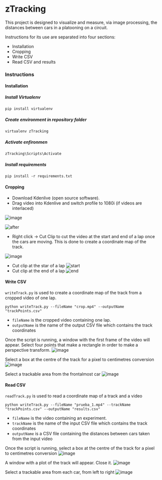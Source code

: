 # zTracking

This project is designed to visualize and measure, via image processing, the distances between cars in a platooning on a circuit.

Instructions for its use are separated into four sections:
* Installation
* Cropping
* Write CSV
* Read CSV and results

### Instructions
#### Installation
##### Install Virtualenv
```
pip install virtualenv
```
##### Create environment in repository folder
```
virtualenv zTracking
```
##### Activate enfironmen
```
zTracking\Scripts\Activate
```
##### Install requirements
```
pip install -r requirements.txt
```

#### Cropping
* Download Kdenlive (open source software).
* Drag video into Kdenlive and switch profile to 1080i (if videos are interlaced)

![image](./READMEimg/crop_videos/0.png)

![after](./READMEimg/crop_videos/after.jpg)

* Right click -> Cut Clip to cut the video at the start and end of a lap once the cars are moving. This is done to create a coordinate map of the track.

![image](./READMEimg/crop_videos/2.png)
* Cut clip at the star of a lap
![start](./READMEimg/crop_videos/4.png)
* Cut clip at the end of a lap
![end](./READMEimg/crop_videos/5.png)


#### Write CSV

`writeTrack.py` is used to create a coordinate map of the track from a cropped video of one lap.
```
python writeTrack.py --fileName "crop.mp4" --outputName "trackPoints.csv"
```

* `fileName` is the cropped video containing one lap.
* `outputName` is the name of the output CSV file which contains the track coordinates

Once the script is running, a window with the first frame of the video will appear. Select four points that make a rectangle in order to make a perspective transform.
![image](./READMEimg/write_track/1.png)

Select a box at the centre of the track for a pixel to centimetres conversion
![image](./READMEimg/write_track/2.png)

Select a trackable area from the frontalmost car
![image](./READMEimg/write_track/3.png)

#### Read CSV

`readTrack.py` is used to read a coordinate map of a track and a video
```
python writeTrack.py --fileName "prueba_1.mp4" --trackName "trackPoints.csv" --outputName "results.csv"
```
* `fileName` is the video containing an experiment.
* `trackName` is the name of the input CSV file which contains the track coordinates
* `outputName` is a CSV file containing the distances between cars taken from the input video

Once the script is running, select a box at the centre of the track for a pixel to centimetres conversion
![image](./READMEimg/read_track/1.png)

A window with a plot of the track will appear. Close it.
![image](./READMEimg/read_track/2.png)

Select a trackable area from each car, from left to right
![image](./READMEimg/read_track/3.png)
